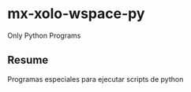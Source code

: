 # mx-xolo-wspace-py

Only Python Programs

## Resume

Programas especiales para ejecutar scripts de python
